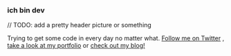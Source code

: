 ### ich bin dev

// TODO: add a pretty header picture or something

Trying to get some code in every day no matter what. [Follow me on Twitter](https://www.twitter.com/ichbindev) , [take a look at my portfolio](https://www.cmlin.ac/) or [check out my blog!](https://www.ichbin.dev)

<!--
**cmlinac/cmlinac** is a ✨ _special_ ✨ repository because its `README.md` (this file) appears on your GitHub profile.

Here are some ideas to get you started:

- 🔭 I’m currently working on ...
- 🌱 I’m currently learning ...
- 👯 I’m looking to collaborate on ...
- 🤔 I’m looking for help with ...
- 💬 Ask me about ...
- 📫 How to reach me: ...
- 😄 Pronouns: ...
- ⚡ Fun fact: ...
-->
